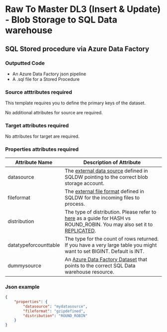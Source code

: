 # Raw To Master DL3 (Insert & Update) - Blob Storage to SQL Data warehouse
## SQL Stored procedure via Azure Data Factory

### Outputted Code

- An Azure Data Factory json pipeline
- A .sql file for a Stored Procedure

### Source atttributes required

This template requires you to define the primary keys of the dataset.

No additional attributes for source are required.

### Target attributes required

No attributes for target are required.

### Properties attributes required

Attribute Name | Description of Attribute
-------------- | ------------------------
datasource | The [external data source](https://docs.microsoft.com/en-us/sql/t-sql/statements/create-external-data-source-transact-sql?view=sql-server-2017) defined in SQLDW pointing to the correct blob storage account.
fileformat | The [external file format](https://docs.microsoft.com/en-us/sql/t-sql/statements/create-external-file-format-transact-sql?view=sql-server-2017) defined in SQLDW for the incoming files to process.
distribution | The type of distribution. Please refer to [here](https://docs.microsoft.com/en-us/azure/sql-data-warehouse/sql-data-warehouse-tables-distribute) as a guide for HASH vs ROUND_ROBIN. You may also set it to [REPLICATED](https://docs.microsoft.com/en-us/azure/sql-data-warehouse/design-guidance-for-replicated-tables). 
datatypeforcounttable | The type for the count of rows returned. If you have a very large table you might want to set BIGINT. Default is INT.
dummysource | An [Azure Data Factory Dataset](https://docs.microsoft.com/en-us/azure/data-factory/connector-azure-sql-data-warehouse) that points to the correct SQL Data warehouse resource.

### Json example

```json
{
    "properties": {
        "datasource": "mydatasource",
        "fileformat": "gzipdefined",
        "distribution": "ROUND_ROBIN"
    }
}
```